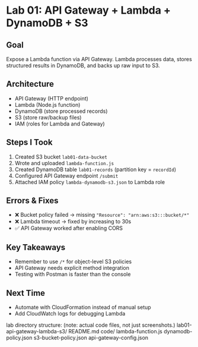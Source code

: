 # Lab 01: API Gateway + Lambda + DynamoDB + S3

## Goal
Expose a Lambda function via API Gateway. Lambda processes data, stores structured results in DynamoDB, and backs up raw input to S3.

## Architecture
- API Gateway (HTTP endpoint)
- Lambda (Node.js function)
- DynamoDB (store processed records)
- S3 (store raw/backup files)
- IAM (roles for Lambda and Gateway)
  
## Steps I Took
1. Created S3 bucket `lab01-data-bucket`
2. Wrote and uploaded `lambda-function.js`
3. Created DynamoDB table `lab01-records` (partition key = `recordId`)
4. Configured API Gateway endpoint `/submit`
5. Attached IAM policy `lambda-dynamodb-s3.json` to Lambda role

## Errors & Fixes
- ❌ Bucket policy failed → missing `"Resource": "arn:aws:s3:::bucket/*"`
- ❌ Lambda timeout → fixed by increasing to 30s
- ✅ API Gateway worked after enabling CORS

## Key Takeaways
- Remember to use `/*` for object-level S3 policies
- API Gateway needs explicit method integration
- Testing with Postman is faster than the console

## Next Time
- Automate with CloudFormation instead of manual setup
- Add CloudWatch logs for debugging Lambda


lab directory structure: (note: actual code files, not just screenshots.)
lab01-api-gateway-lambda-s3/
README.md
 code/
    lambda-function.js
    dynamodb-policy.json
    s3-bucket-policy.json
    api-gateway-config.json
